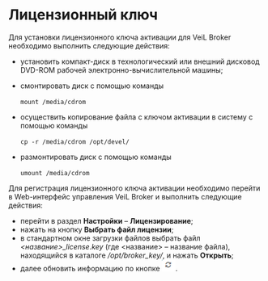 # Лицензионный ключ
Для установки лицензионного ключа активации для VeiL Broker необходимо выполнить следующие действия:

   - установить компакт-диск в технологический или внешний дисковод DVD-ROM рабочей электронно-вычислительной машины;

   - смонтировать диск с помощью команды

     `mount /media/cdrom`

   - осуществить копирование файла с ключом активации в систему с помощью команды

     `cp -r /media/cdrom /opt/devel/`

   - размонтировать диск с помощью команды

     `umount /media/cdrom`

Для регистрация лицензионного ключа активации необходимо перейти в Web-интерфейс управления VeiL Broker 
и выполнить следующие действия:

   - перейти в раздел **Настройки** – **Лицензирование**;
   - нажать на кнопку **Выбрать файл лицензии**;
   - в стандартном окне загрузки файлов выбрать файл *<название>_license.key* (где <название> – название файла), находящийся в каталоге */opt/broker_key/*, и нажать **Открыть**;
   - далее обновить информацию по кнопке ![image](../../_assets/common/update.png). 
